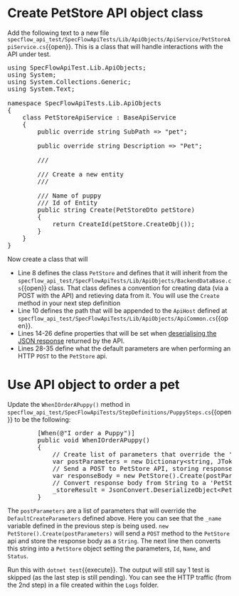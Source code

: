 # Create PetStore API object class

Add the following text to a new file `specflow_api_test/SpecFlowApiTests/Lib/ApiObjects/ApiService/PetStoreApiService.cs`{{open}}.
This is a class that will handle interactions with the API under test.

<pre class="file" data-target="clipboard">
using SpecFlowApiTest.Lib.ApiObjects;
using System;
using System.Collections.Generic;
using System.Text;

namespace SpecFlowApiTests.Lib.ApiObjects
{
    class PetStoreApiService : BaseApiService
    {
        public override string SubPath => "pet";

        public override string Description => "Pet";

        /// <summary>
        /// Create a new entity
        /// </summary>
        /// <param name="Name">Name of puppy</param>        
        /// <returns>Id of Entity</returns>
        public string Create(PetStoreDto petStore)
        {            
            return CreateId(petStore.CreateObj());
        }       
    }    
}
</pre>

Now create a class that will 

* Line 8 defines the class `PetStore` and defines that it will inherit from the `specflow_api_test/SpecFlowApiTests/Lib/ApiObjects/BackendDataBase.cs`{{open}} class. That class
  defines a convention for creating data (via a POST with the API) and retieving data from it. You will use the `Create` method in your next step definition
* Line 10 defines the path that will be appended to the `ApiHost` defined at `specflow_api_test/SpecFlowApiTests/Lib/ApiObjects/ApiCommon.cs`{{open}}.
* Lines 14-26 define properties that will be set when [deserialising the JSON response](https://www.newtonsoft.com/json/help/html/SerializingJSON.htm) returned by the API.
* Lines 28-35 define what the default parameters are when performing an HTTP `POST` to the `PetStore` api. 

# Use API object to order a pet

Update the `WhenIOrderAPuppy()` method in `specflow_api_test/SpecFlowApiTests/StepDefinitions/PuppySteps.cs`{{open}} to be the following:

<pre class="file" data-target="clipboard">
        [When(@"I order a Puppy")]
        public void WhenIOrderAPuppy()
        {
            // Create list of parameters that override the 'Defaults' when ordering from PetStore
            var postParameters = new Dictionary&lt;string, JToken&gt; { { "name", _name } };
            // Send a POST to PetStore API, storing response body in variable 'responseBody'
            var responseBody = new PetStore().Create(postParameters);
            // Convert response body from String to a 'PetStore' object
            _storeResult = JsonConvert.DeserializeObject&lt;PetStore&gt;(responseBody);
        }
</pre>

The `postParameters` are a list of parameters that will override the `DefaultCreateParameters` defined above. Here you can see that the `_name` variable defined 
in the previous step is being used. 
`new PetStore().Create(postParameters)` will send a `POST` method to the `PetStore` api and store the response body as a `String`. The next line then converts 
this string into a `PetStore` object setting the parameters, `Id`, `Name`, and `Status`.

Run this with `dotnet test`{{execute}}. The output will still say 1 test is skipped (as the last step is still pending).
You can see the HTTP traffic (from the 2nd step) in a file created within the `Logs` folder.
